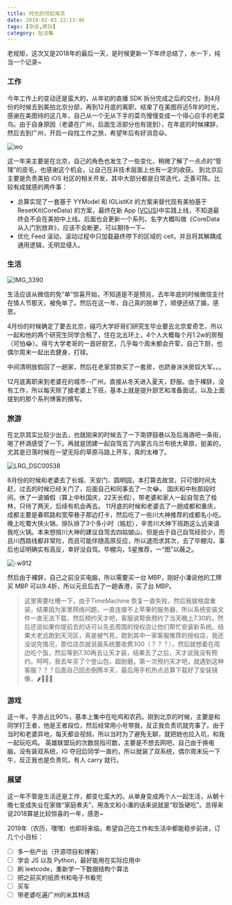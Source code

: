 ```yaml
---
title: 时光的河如海流
date: 2019-02-03 22:13:46
tags: [杂谈,原创]
category: 扯淡集
---
```


老规矩，这次又是2018年的最后一天，是时候更新一下年终总结了，水一下，纯当一个记录~

<!-- more -->

### 工作

今年工作上的变动还是蛮大的，从年初的直播 SDK 拆分完成之后的交付，到4月份的时候去到美拍北京分部，再到12月底的离职，结束了在美图将近5年的时光，感谢在美图待的这几年，自己从一个无从下手的菜鸟慢慢变成一个得心应手的老菜鸟。由于自身原因（老婆在广州，后面生活部分也有提到），在年底的时候裸辞，然后去到广州，开启一段找工作之旅，希望年后有好消息😃。

![wo](http://img.cdn.punmy.cn/wow.png!wm)

这一年来主要是在北京，自己的角色也发生了一些变化，稍微了解了一点点的“管理”的皮毛，也感谢这个机会，让自己在非技术层面上也有一定的收获。
到北京后主要是负责美拍 iOS 社区的相关开发，其中大部分都是日常迭代，乏善可陈。比较有成就感的两件事：

* 总算实现了一套基于 YYModel 和 IGListKit 的方案来替代现有美拍基于 ResetKit(CoreData) 的方案，最终在新 App ([VCUS](https://itunes.apple.com/cn/app/vcus-%E7%94%A8%E9%9F%B3%E4%B9%90%E6%8B%8Dvlog/id1445969821?mt=8))中实践上线，不知道最终会不会在美拍中上线。后面也会更新一个系列，名字大概叫做《CoreData 从入门到放弃》，应该不会断更，可以期待一下~
* 优化 Feed 滚动，滚动过程中只加载最终停下的区域的 cell，并且将其解耦成通用逻辑，无明显侵入。

### 生活

![IMG_3390](http://img.cdn.punmy.cn/IMG_3390.png!wm)

生活应该从微信的免“单”惊喜开始，不知道是不是预兆，去年年底的时候微信支付在情人节那天，被免单了。然后在这一年，自己真的脱单了，顺便还结了婚，感恩。

4月份的时候确定了要去北京，碰巧大学好哥们研究生毕业要去北京爱奇艺，所以一起和他的两个研究生同学合租了，住在北五环上，4个人大概每个月1.2w的房租（可怕😂）。得亏大学老哥的一首好厨艺，几乎每个周末都会开荤，自己下厨，也偶尔周末一起出去健身，打球。

中间清明放假回了一趟家，然后在老家贷款买了一套房，也跻身泱泱房奴大军。。。

12月底离职来到老婆在的城市--广州，直接从冬天进入夏天，舒服。由于裸辞，没有工作，所以每天除了接老婆上下班，基本上就是提升厨艺和准备面试，以及上面提到的那个系列博客的撰写。

### 旅游

在北京其实比较少出去，也就刚来的时候去了一下南锣鼓巷以及后海酒吧一条街，喝了杯酒感受了一下。再就是团建一起自驾去了内蒙古乌兰布统大草原，挺美的，尤其是日落时候在一望无际的草原马路上开车，真的太棒了。

![LRG_DSC00538](http://img.cdn.punmy.cn/LRG_DSC00538.jpg!wm)

8月份的时候和老婆去了长城、天安门、圆明园，本打算去故宫，只可惜时间太赶，过去的时候已经关门了，后面自己和同事去了一次😂。
国庆和中秋那段时间，休了一波婚假（算上中秋国庆，22天长假），带老婆和家人一起自驾去了桂林，只待了两天，后续有机会再去。
11月底的时候和老婆去了一趟成都和重庆，成都主要是春熙路和宽窄巷子那边打卡，然后吃了一些川大神推荐的成都名小吃。晚上吃蜀大侠火锅，排队排了3个多小时（尴尬），辛苦川大神下班跑这么远来请我吃火锅。本来想按川大神的建议自驾去四姑娘山，但是由于自己自驾经验少，而且川西路线都非常险，而且可能伴随高原反应，所以退而求其次，去了毕棚沟，事后也证明确实有高反，幸好没自驾。毕棚沟，5星推荐，一“图”以蔽之。

![-w912](http://img.cdn.punmy.cn/15492369881565.jpg!wm)

然后由于裸辞，自己之前没买电脑，所以需要买一台 MBP，刚好小潘说他的工牌买 MBP 可以9.4折，所以元旦后去了一趟香港，买了台 MBP。

> 这里需要吐槽一下，由于TimeMachine 恢复一直失败，然后我就格盘重装，结果因为家里网络问题，一直连接不上苹果的服务器，所以系统安装文件一直无法下载，然后预约天才吧，客服说帮我预约了当天晚上7.30的，然后还说如果你提前去的话可以先去周围的授权店让他们帮忙安装新系统。结果大老远跑到天河区，真是被气死，跑到其中一家客服推荐的授权店，我还没说完情况，那位店员就说装系统要收费300（？？？），然后就想着在周边吃个饭，然后等到7.30再去让天才装，结果去了之后，天才说我没有预约。呵呵，我去年买了个登山包，超耐磨。第一次预约天才吧，就遇到这种客服？？？后面自己回去倒腾半天，最后用手机热点总算下载好了安装镜像，🌶🐔🍎💊

### 游戏

这一年，手游占比90%，基本上集中在吃鸡和农药。刚到北京的时候，主要是和同学打王者，他是王者段位，然后经常用小号带我，反正我负责坑就完事了。由于当时和老婆异地，每天都会视频，所以当时为了避免无聊，就把她也拉入坑，和我一起玩吃鸡。
英雄联盟玩的次数屈指可数，主要是不想去网吧，自己由于换电脑，没有装双系统，IG 夺冠后同学一直约，所以就装了双系统，偶尔周末玩一下午，反正我也是负责坑，有人 carry 就行。

### 展望

这一年不管是生活还是工作，都变化蛮大的。从单身变成两个人一起生活，从朝十晚七变成失业在家做“家庭煮夫”，用浩文和小潘的话来说就是“软饭硬吃”。总得来说2018算是比较惊喜的一年，感恩~

2019年（农历，嘿嘿）也即将来临，希望自己在工作和生活中都能稳步前进，订几个小目标：

- [ ] 多一些产出（开源项目和博客）
- [ ] 学会 JS 以及 Python，最好能用在实际应用中
- [ ] 刷 leetcode，重新学一下数据结构个算法
- [ ] 把之前买的纸质书和电子书看完
- [ ] 买车
- [ ] 带老婆吃遍广州的米其林店